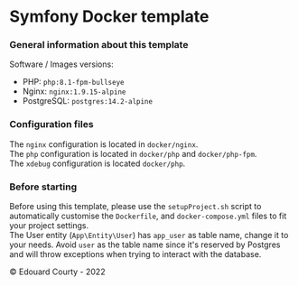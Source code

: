 # Symfony Docker template

### General information about this template

Software / Images versions:
 - PHP: `php:8.1-fpm-bullseye`
 - Nginx: `nginx:1.9.15-alpine`
 - PostgreSQL: `postgres:14.2-alpine`

### Configuration files

The `nginx` configuration is located in `docker/nginx`. <br />
The `php` configuration is located in `docker/php` and `docker/php-fpm`. <br />
The `xdebug` configuration is located `docker/php`. <br />

### Before starting

Before using this template, please use the `setupProject.sh` script to automatically customise the `Dockerfile`, and `docker-compose.yml` files to fit your project settings.<br />
The User entity (`App\Entity\User`) has `app_user` as table name, change it to your needs. Avoid `user` as the table name since it's reserved by Postgres and will throw exceptions when trying to interact with the database.<br />


&copy; Edouard Courty - 2022
